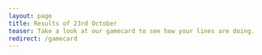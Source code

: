 ```yaml
---
layout: page
title: Results of 23rd October
teaser: Take a look at our gamecard to see how your lines are doing.
redirect: /gamecard
---
```

